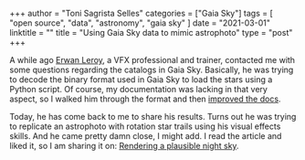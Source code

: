 +++
author = "Toni Sagrista Selles"
categories = ["Gaia Sky"]
tags = [ "open source", "data", "astronomy", "gaia sky" ]
date = "2021-03-01"
linktitle = ""
title = "Using Gaia Sky data to mimic astrophoto"
type = "post"
+++

A while ago [Erwan Leroy](erwanleroy.com), a VFX professional and trainer, contacted me with some questions regarding the catalogs in Gaia Sky. Basically, he was trying to decode the binary format used in Gaia Sky to load the stars using a Python script. Of course, my documentation was lacking in that very aspect, so I walked him through the format and then [improved the docs](https://gaia.ari.uni-heidelberg.de/gaiasky/docs/Data-streaming.html#particle-files).

Today, he has come back to me to share his results. Turns out he was trying to replicate an astrophoto with rotation star trails using his visual effects skills. And he came pretty damn close, I might add. I read the article and liked it, so I am sharing it on: [Rendering a plausible night sky](http://erwanleroy.com/rendering-a-plausible-night-sky-making-stars-gizmo-part-2-2/).
